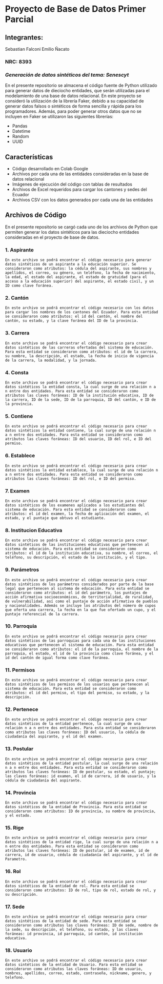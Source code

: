 # Proyecto de Base de Datos Primer Parcial
## Integrantes:
Sebastian Falconi
Emilio Ñacato
### NRC: 8393

### _Generación de datos sintéticos del tema: Senescyt_

En el presente repositorio se almacena el código fuente de Python utilizado para  generar datos de dieciocho entidades, que serán utilizadas para el modelamiento de una base de datos relacional. En este proyecto se consideró la utilización de la librería Faker, debido a su capacidad de generar datos falsos o sintéticos de forma sencilla y rápida para los programadores. Además, para poder generar otros datos que no se incluyen en Faker se utilizaron las siguientes librerías:

- Pandas
- Datetime
- Random
- UUID

## Características

- Código desarrollado en Colab Google
- Archivos por cada una de las entidades consideradas en la base de datos relacional
- Imágenes de ejecución del código con tablas de resultados
- Archivos de Excel requeridos para cargar los cantones y sedes del Ecuador
- Archivos CSV con los datos generados por cada una de las entidades

## Archivos de Código

En el presente repositorio se cargó cada uno de los archivos de Python que permiten generar los datos sintéticos para las dieciocho entidades consideradas en el proyecto de base de datos.

### 1. Aspirante
```
En este archivo se podrá encontrar el código necesario para generar datos sintéticos de un aspirante a la educación superior. Se consideraron como atributos: la cédula del aspirante, sus nombres y apellidos, el correo, su género, un teléfono, la fecha de nacimiento, la edad, el estado del aspirante, el estado de gratuidad (para el acceso a la educación superior) del aspirante, el estado civil, y un ID como clave foránea.
```

### 2. Cantón
```
En este archivo se podrá encontrar el código necesario con los datos para cargar los nombres de los cantones del Ecuador. Para esta entidad se consideraron como atributos: el id del cantón, el nombre del cantón, su estado, y la clave foránea del ID de la provincia.
```

### 3. Carrera
```
En este archivo se podrá encontrar el código necesario para crear datos sintéticos de las carreras ofertadas del sistema de educación. Para esta entidad se consideraron como atributos: el id de la carrera, su nombre, la descripción, el estado, la fecha de inicio de vigencia de la carrera, la modalidad, y la jornada.
```

### 4. Consta
```
En este archivo se podrá encontrar el código necesario para crear datos sintéticos la entidad consta, la cual surge de una relación n a n entre dos entidades. Para esta entidad se consideraron como atributos las claves foráneas: ID de la institución educativa, ID de la carrera, ID de la sede, ID de la parroquia, ID del cantón, e ID de la provincia.
```

### 5. Contiene
```
En este archivo se podrá encontrar el código necesario para crear datos sintéticos la entidad contiene, la cual surge de una relación n a n entre dos entidades. Para esta entidad se consideraron como atributos las claves foráneas: ID del usuario, ID del rol, e ID del permiso.
```

### 6. Establece
```
En este archivo se podrá encontrar el código necesario para crear datos sintéticos la entidad establece, la cual surge de una relación n a n entre dos entidades. Para esta entidad se consideraron como atributos las claves foráneas: ID del rol, e ID del permiso.
```

### 7. Examen 
```
En este archivo se podrá encontrar el código necesario para crear datos sintéticos de los examenes aplicados a los estudiantes del sistema de educación. Para esta entidad se consideraron como atributos: el id del examen, la fecha de aplicación del examen, el estado, y el puntaje que obtuvo el estudiante.
```

### 8. Institucion Educativa
```
En este archivo se podrá encontrar el código necesario para crear datos sintéticos de las instituciones educativas que pertenecen al sistema de educación. Para esta entidad se consideraron como atributos: el id de la institución educativa, su nombre, el correo, el teléfono, su descripción, el estado de la institución, y el tipo.
```

### 9. Parámetros
```
En este archivo se podrá encontrar el código necesario para crear datos sintéticos de los parámetros considerados por parte de la base legal que pertenecen al sistema de educación. Para esta entidad se consideraron como atributos: el id del parámetro, los puntajes de acción afirmativa socioeconómicos, de territorialidad, de ruralidad, de vulnerabilidad, así como el puntaje de acción afirmativa de pueblos y nacionalidades. Además se incluye los atributos del número de cupos que oferta una carrera, la fecha en la que fue ofertado un cupo, y el puntaje referencial de la carrera.
```

### 10. Parroquia
```
En este archivo se podrá encontrar el código necesario para crear datos sintéticos de las parroquias para cada una de las instituciones educativas que pertenecen al sistema de educación. Para esta entidad se consideraron como atributos: el id de la parroquia, el nombre de la parroquia, el estado, el id de la provincia como clave foránea, y el id del cantón de igual forma como clave foránea.
```

### 11. Permisos
```
En este archivo se podrá encontrar el código necesario para crear datos sintéticos de los permisos de los usuarios que pertenecen al sistema de educación. Para esta entidad se consideraron como atributos: el id del permiso, el tipo del permiso, su estado, y la descripción.
```

### 12. Pertenece
```
En este archivo se podrá encontrar el código necesario para crear datos sintéticos de la entidad pertenece, la cual surge de una relación n a n entre dos entidades. Para esta entidad se consideraron como atributos las claves foráneas: ID del usuario, la cédula de ciudadanía del aspirante, y el id del examen.
```

### 13. Postular
```
En este archivo se podrá encontrar el código necesario para crear datos sintéticos de la entidad postular, la cual surge de una relación n a n entre dos entidades. Para esta entidad se consideraron como atributos las claves foráneas: ID de postular, su estado, el puntaje; las claves foráneas: id examen, el id de carrera, id de usuario, y la cédula de ciudadanía del aspirante.
```

### 14. Provincia
```
En este archivo se podrá encontrar el código necesario para crear datos sintéticos de la entidad de Provincia. Para esta entidad se consideraron como atributos: ID de provincia, su nombre de provincia, y el estado.
```

### 15. Rige
```
En este archivo se podrá encontrar el código necesario para crear datos sintéticos de la entidad rige, la cual surge de una relación n a n entre dos entidades. Para esta entidad se consideraron como atributos las claves foráneas: ID de postular, id de examen, id de carrera, id de usuario, cédula de ciudadanía del aspirante, y el id de Parametro.
```

### 16. Rol
```
En este archivo se podrá encontrar el código necesario para crear datos sintéticos de la entidad de rol. Para esta entidad se consideraron como atributos: ID de rol, tipo de rol, estado de rol, y su descripción.
```

### 17. Sede
```
En este archivo se podrá encontrar el código necesario para crear datos sintéticos de la entidad de sede. Para esta entidad se consideraron como atributos las claves foráneas: ID de sede, nombre de la sede, su descripción, el teléfono, su estado, y las claves foráneas: id provincia, id parroquia, id cantón, id institución educativa.
```

### 18. Usuario
```
En este archivo se podrá encontrar el código necesario para crear datos sintéticos de la entidad de Usuario. Para esta entidad se consideraron como atributos las claves foráneas: ID de usuario, nombres, apellidos, correo, estado, contraseña, nickname, genero, y telefono.
```

